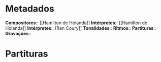 # Metadados

**Compositores**:: [[Hamilton de Holanda]]
**Intérpretes**:: [[Hamilton de Holanda]]
**Intérpretes**:: [[Ian Coury]]
**Tonalidades**:: 
**Ritmos**:: 
**Partituras**:: 
**Gravações**:: 

# Partituras
